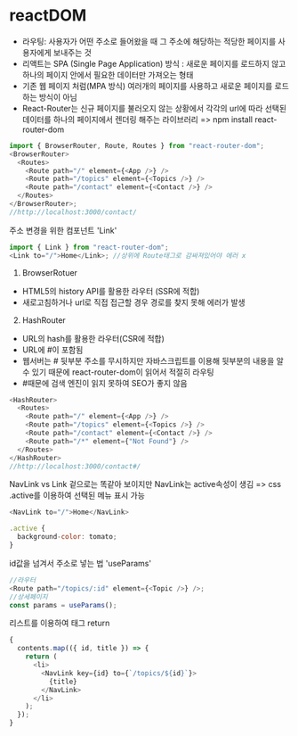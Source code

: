 # reactDOM

- 라우팅: 사용자가 어떤 주소로 들어왔을 때 그 주소에 해당하는 적당한 페이지를 사용자에게 보내주는 것
- 리액트는 SPA (Single Page Application) 방식 : 새로운 페이지를 로드하지 않고 하나의 페이지 안에서 필요한 데이터만 가져오는 형태
- 기존 웹 페이지 처럼(MPA 방식) 여러개의 페이지를 사용하고 새로운 페이지를 로드하는 방식이 아님
- React-Router는 신규 페이지를 불러오지 않는 상황에서 각각의 url에 따라 선택된 데이터를 하나의 페이지에서 렌더링 해주는 라이브러리
  => npm install react-router-dom

```js
import { BrowserRouter, Route, Routes } from "react-router-dom";
<BrowserRouter>
  <Routes>
    <Route path="/" element={<App />} />
    <Route path="/topics" element={<Topics />} />
    <Route path="/contact" element={<Contact />} />
  </Routes>
</BrowserRouter>;
//http://localhost:3000/contact/
```

주소 변경을 위한 컴포넌트 'Link'

```js
import { Link } from "react-router-dom";
<Link to="/">Home</Link>; //상위에 Route태그로 감싸져있어야 에러 x
```

1. BrowserRotuer

- HTML5의 history API를 활용한 라우터 (SSR에 적합)
- 새로고침하거나 url로 직접 접근할 경우 경로를 찾지 못해 에러가 발생

2. HashRouter

- URL의 hash를 활용한 라우터(CSR에 적합)
- URL에 #이 포함됨
- 웹서버는 # 뒷부분 주소를 무시하지만 자바스크립트를 이용해 뒷부분의 내용을 알 수 있기 때문에 react-router-dom이 읽어서 적절히 라우팅
- #때문에 검색 엔진이 읽지 못하여 SEO가 좋지 않음

```js
<HashRouter>
  <Routes>
    <Route path="/" element={<App />} />
    <Route path="/topics" element={<Topics />} />
    <Route path="/contact" element={<Contact />} />
    <Route path="/*" element={"Not Found"} />
  </Routes>
</HashRouter>
//http://localhost:3000/contact#/
```

NavLink vs Link
겉으로는 똑같아 보이지만 NavLink는 active속성이 생김 => css .active를 이용하여 선택된 메뉴 표시 가능

```js
<NavLink to="/">Home</NavLink>

.active {
  background-color: tomato;
}
```

id값을 넘겨서 주소로 넣는 법 'useParams'

```js
//라우터
<Route path="/topics/:id" element={<Topic />} />;
//상세페이지
const params = useParams();
```

리스트를 이용하여 태그 return

```js
{
  contents.map(({ id, title }) => {
    return (
      <li>
        <NavLink key={id} to={`/topics/${id}`}>
          {title}
        </NavLink>
      </li>
    );
  });
}
```
